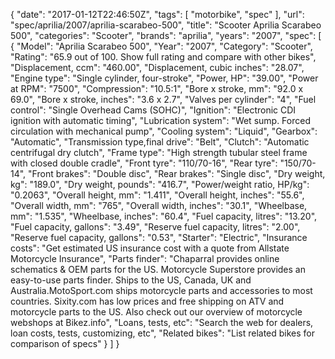 {
    "date": "2017-01-12T22:46:50Z",
    "tags": [
        "motorbike",
        "spec"
    ],
    "url": "spec\/aprilia\/2007\/aprilia-scarabeo-500",
    "title": "Scooter Aprilia Scarabeo 500",
    "categories": "Scooter",
    "brands": "aprilia",
    "years": "2007",
    "spec": [
        {
            "Model": "Aprilia Scarabeo 500",
            "Year": "2007",
            "Category": "Scooter",
            "Rating": "65.9 out of 100. Show full rating and compare with other bikes",
            "Displacement, ccm": "460.00",
            "Displacement, cubic inches": "28.07",
            "Engine type": "Single cylinder, four-stroke",
            "Power, HP": "39.00",
            "Power at RPM": "7500",
            "Compression": "10.5:1",
            "Bore x stroke, mm": "92.0 x 69.0",
            "Bore x stroke, inches": "3.6 x 2.7",
            "Valves per cylinder": "4",
            "Fuel control": "Single Overhead Cams (SOHC)",
            "Ignition": "Electronic               CDI ignition with automatic timing",
            "Lubrication system": "Wet sump. Forced circulation with mechanical pump",
            "Cooling system": "Liquid",
            "Gearbox": "Automatic",
            "Transmission type,final drive": "Belt",
            "Clutch": "Automatic               centrifugal dry clutch",
            "Frame type": "High  strength tubular steel frame with closed double cradle",
            "Front tyre": "110\/70-16",
            "Rear tyre": "150\/70-14",
            "Front brakes": "Double disc",
            "Rear brakes": "Single disc",
            "Dry weight, kg": "189.0",
            "Dry weight, pounds": "416.7",
            "Power\/weight ratio, HP\/kg": "0.2063",
            "Overall height, mm": "1.411",
            "Overall height, inches": "55.6",
            "Overall width, mm": "765",
            "Overall width, inches": "30.1",
            "Wheelbase, mm": "1.535",
            "Wheelbase, inches": "60.4",
            "Fuel capacity, litres": "13.20",
            "Fuel capacity, gallons": "3.49",
            "Reserve fuel capacity, litres": "2.00",
            "Reserve fuel capacity, gallons": "0.53",
            "Starter": "Electric",
            "Insurance costs": "Get estimated US insurance cost with a quote from Allstate Motorcycle Insurance",
            "Parts finder": "Chaparral provides online schematics & OEM parts for the US.   Motorcycle Superstore provides an easy-to-use parts finder. Ships to the US, Canada, UK and Australia.MotoSport.com ships motorcycle parts and accessories to most countries.    Sixity.com has low prices and free shipping on ATV and motorcycle parts to the US. Also check out our overview of motorcycle webshops at Bikez.info",
            "Loans, tests, etc": "Search the web for dealers, loan costs, tests, customizing, etc",
            "Related bikes": "List related bikes for comparison of specs"
        }
    ]
}